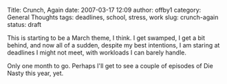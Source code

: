 Title: Crunch, Again
date: 2007-03-17 12:09
author: offby1
category: General Thoughts
tags: deadlines, school, stress, work
slug: crunch-again
status: draft

This is starting to be a March theme, I think. I get swamped, I get a bit behind, and now all of a sudden, despite my best intentions, I am staring at deadlines I might not meet, with workloads I can barely handle.

Only one month to go. Perhaps I'll get to see a couple of episodes of Die Nasty this year, yet.
